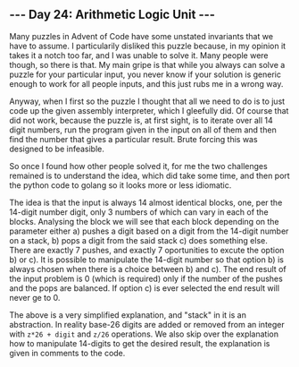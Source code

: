 ## --- Day 24: Arithmetic Logic Unit ---

Many puzzles in Advent of Code have some unstated invariants that we have to assume. I particularily
disliked this puzzle because, in my opinion it takes it a notch too far, and I was unable to solve it.
Many people were though, so there is that. My main gripe is that while you always can solve a puzzle
for your particular input, you never know if your solution is generic enough to work for all people
inputs, and this just rubs me in a wrong way.

Anyway, when I first so the puzzle I thought that all we need to do is to just code up the given
assembly interpreter, which I gleefully did. Of course that did not work, because the puzzle is, at
first sight, is to iterate over all 14 digit numbers, run the program given in the input on all of them
and then find the number that gives a particular result. Brute forcing this was designed to be infeasible.

So once I found how other people solved it, for me the two challenges remained is to understand the idea,
which did take some time, and then port the python code to golang so it looks more or less idiomatic.

The idea is that the input is always 14 almost identical blocks, one, per the 14-digit number digit, only 3
numbers of which can vary in each of the blocks. Analysing the block we will see that each block depending
on the parameter either a) pushes a digit based on a digit from the 14-digit number on a stack, b) pops a
digit from the said stack c) does something else. There are exactly 7 pushes, and exactly 7 oportunities
to excute the option b) or c). It is possible to manipulate the 14-digit number so that option b) is always
chosen when there is a choice between b) and c). The end result of the input problem is 0 (which is required)
only if the number of the pushes and the pops are balanced. If option c) is ever selected the end result
will never ge to 0.

The above is a very simplified explanation, and "stack" in it is an abstraction. In reality base-26 digits
are added or removed from an integer with `z*26 + digit` and `z/26` operations. We also skip over the
explanation how to manipulate 14-digits to get the desired result, the explanation is given in comments
to the code.
